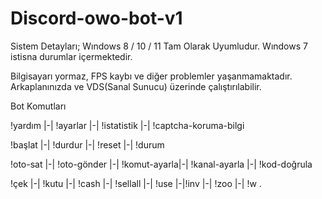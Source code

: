 # Discord-owo-bot-v1


Sistem Detayları;
Wındows 8 / 10 / 11 Tam Olarak Uyumludur. Wındows 7 istisna durumlar içermektedir.

Bilgisayarı yormaz, FPS kaybı ve diğer problemler yaşanmamaktadır. Arkaplanınızda ve VDS(Sanal Sunucu) üzerinde çalıştırılabilir.

Bot Komutları

!yardım |-| !ayarlar |-| !istatistik |-| !captcha-koruma-bilgi

!başlat |-| !durdur |-| !reset |-| !durum

!oto-sat |-| !oto-gönder |-| !komut-ayarla|-| !kanal-ayarla |-| !kod-doğrula

!çek |-| !kutu |-| !cash |-| !sellall |-| !use |-|!inv |-| !zoo |-| !w
.
